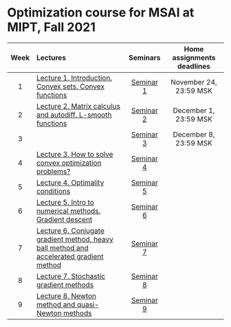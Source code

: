 # Optimization course for MSAI at MIPT, Fall 2021

| Week   | Lectures                | Seminars | Home assignments deadlines |
|:------:|:-----------------------|:-------:|:------------:|
| 1 | [Lecture 1. Introduction. Convex sets. Convex functions](./lectures/lecture1.pdf) | [Seminar 1](./seminars/seminar1.pdf) | November 24, 23:59 MSK
| 2 | [Lecture 2. Matrix calculus and autodiff. L-smooth functions](./lectures/lecture2.pdf) | [Seminar 2](./seminars/seminar2.pdf) | December 1, 23:59 MSK
| 3 | | [Seminar 3](./seminars/jax_autodiff_tutorial.ipynb) | December 8, 23:59 MSK
| 4 | [Lecture 3. How to solve convex optimization problems?](./lectures/lecture3/lecture3.ipynb) | [Seminar 4](./seminars/seminar4.ipynb) |
| 5 | [Lecture 4. Optimality conditions](./lectures/lecture4.pdf) | [Seminar 5](./seminars/seminar5.pdf) |
| 6 | [Lecture 5. Intro to numerical methods. Gradient descent](./lectures/lecture5.pdf) | [Seminar 6](./seminars/seminar6.pdf) |
| 7 | [Lecture 6. Conjugate gradient method, heavy ball method and accelerated gradient method](./lectures/lecture6.pdf) | [Seminar 7](./seminars/seminar7.ipynb) |
| 8 | [Lecture 7. Stochastic gradient methods](./lectures/lecture7.pdf) | [Seminar 8](./seminars/seminar8/seminar8.ipynb) |
| 9 | [Lecture 8. Newton method and quasi-Newton methods](./lectures/lecture8.pdf) | [Seminar 9](./seminars/seminar9/seminar.ipynb) |
